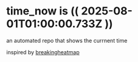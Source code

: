 # time_now is (( 2025-08-01T01:00:00.733Z ))

an automated repo that shows the currnent time

inspired by [breakingheatmap](https://github.com/breakingheatmap/breakingheatmap)